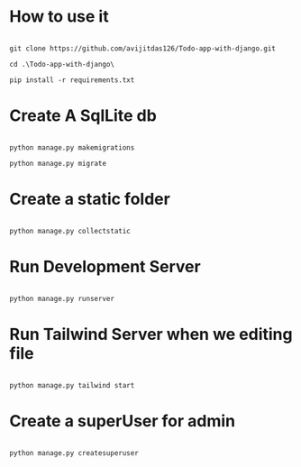 # How to use it

```

git clone https://github.com/avijitdas126/Todo-app-with-django.git

cd .\Todo-app-with-django\

pip install -r requirements.txt

```


# Create A SqlLite db

```

python manage.py makemigrations

python manage.py migrate

```

# Create a static folder

```

python manage.py collectstatic

```

# Run Development Server

```

python manage.py runserver

```
# Run Tailwind Server when we editing file

```

python manage.py tailwind start

```

# Create a superUser for admin

```

python manage.py createsuperuser

```

